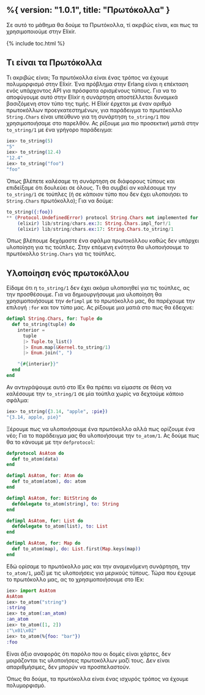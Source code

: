 %{
  version: "1.0.1",
  title: "Πρωτόκολλα"
}
---

Σε αυτό το μάθημα θα δούμε τα Πρωτόκολλα, τί ακριβώς είναι, και πως τα χρησιμοποιούμε στην Elixir.

{% include toc.html %}

## Τι είναι τα Πρωτόκολλα
Τι ακριβώς είναι; Τα πρωτόκολλα είναι ένας τρόπος να έχουμε πολυμορφισμό στην Elixir. Ένα πρόβλημα στην Erlang είναι η επέκταση ενός υπάρχοντος API για πρόσφατα ορισμένους τύπους. Για να το αποφύγουμε αυτό στην Elixir η συνάρτηση αποστέλλεται δυναμικά βασιζόμενη στον τύπο της τιμής. Η Elixir έρχεται με έναν αριθμό πρωτοκόλλων προεγκατεστημένων, για παράδειγμα το πρωτόκολλο `String.Chars` είναι υπεύθυνο για τη συνάρτηση `to_string/1` που χρησιμοποιήσαμε στο παρελθόν. Ας ρίξουμε μια πιο προσεκτική ματιά στην `to_string/1` με ένα γρήγορο παράδειγμα:

```elixir
iex> to_string(5)
"5"
iex> to_string(12.4)
"12.4"
iex> to_string("foo")
"foo"
```

Όπως βλέπετε καλέσαμε τη συνάρτηση σε διάφορους τύπους και επιδείξαμε ότι δουλεύει σε όλους. Τι θα συμβεί αν καλέσουμε την `to_string/1` σε τούπλες (ή σε κάποιον τύπο που δεν έχει υλοποιήσει το `String.Chars` πρωτόκολλο); Για να δούμε:

```elixir
to_string({:foo})
** (Protocol.UndefinedError) protocol String.Chars not implemented for {:foo}
    (elixir) lib/string/chars.ex:3: String.Chars.impl_for!/1
    (elixir) lib/string/chars.ex:17: String.Chars.to_string/1
```

Όπως βλέπουμε δεχόμαστε ένα σφάλμα πρωτοκόλλου καθώς δεν υπάρχει υλοποίηση για τις τούπλες. Στην επόμενη ενότητα θα υλοποιήσουμε το πρωτόκολλο `String.Chars` για τις τούπλες.

## Υλοποίηση ενός πρωτοκόλλου

Είδαμε ότι η `to_string/1` δεν έχει ακόμα υλοποιηθεί για τις τούπλες, ας την προσθέσουμε. Για να δημιουργήσουμε μια υλοποίηση θα χρησιμοποιήσουμε την `defimpl` με το πρωτόκολλο μας, θα παρέχουμε την επιλογή `:for` και τον τύπο μας. Ας ρίξουμε μια ματιά στο πως θα έδειχνε:

```elixir
defimpl String.Chars, for: Tuple do
  def to_string(tuple) do
    interior =
      tuple
      |> Tuple.to_list()
      |> Enum.map(&Kernel.to_string/1)
      |> Enum.join(", ")

    "{#{interior}}"
  end
end
```

Αν αντιγράψουμε αυτό στο IEx θα πρέπει να είμαστε σε θέση να καλέσουμε την `to_string/1` σε μία τούπλα χωρίς να δεχτούμε κάποιο σφάλμα:

```elixir
iex> to_string({3.14, "apple", :pie})
"{3.14, apple, pie}"
```

Ξέρουμε πως να υλοποιήσουμε ένα πρωτόκολλο αλλά πως ορίζουμε ένα νέο; Για το παράδειγμα μας θα υλοποιήσουμε την `to_atom/1`. Ας δούμε πως θα το κάνουμε με την `defprotocol`:

```elixir
defprotocol AsAtom do
  def to_atom(data)
end

defimpl AsAtom, for: Atom do
  def to_atom(atom), do: atom
end

defimpl AsAtom, for: BitString do
  defdelegate to_atom(string), to: String
end

defimpl AsAtom, for: List do
  defdelegate to_atom(list), to: List
end

defimpl AsAtom, for: Map do
  def to_atom(map), do: List.first(Map.keys(map))
end
```

Εδώ ορίσαμε το πρωτόκολλο μας και την αναμενόμενη συνάρτηση, την `to_atom/1`, μαζί με τις υλοποιήσεις για μερικούς τύπους. Τώρα που έχουμε το πρωτόκολλο μας, ας το χρησιμοποιήσουμε στο IEx:

```elixir
iex> import AsAtom
AsAtom
iex> to_atom("string")
:string
iex> to_atom(:an_atom)
:an_atom
iex> to_atom([1, 2])
:"\x01\x02"
iex> to_atom(%{foo: "bar"})
:foo
```

Είναι άξιο αναφοράς ότι παρόλο που οι δομές είναι χάρτες, δεν μοιράζονται τις υλοποιήσεις πρωτοκόλλων μαζί τους. Δεν είναι απαριθμήσιμες, δεν μπορύν να προσπελαστούν.

Όπως θα δούμε, τα πρωτόκολλα είναι ένας ισχυρός τρόπος να έχουμε πολυμορφισμό.
